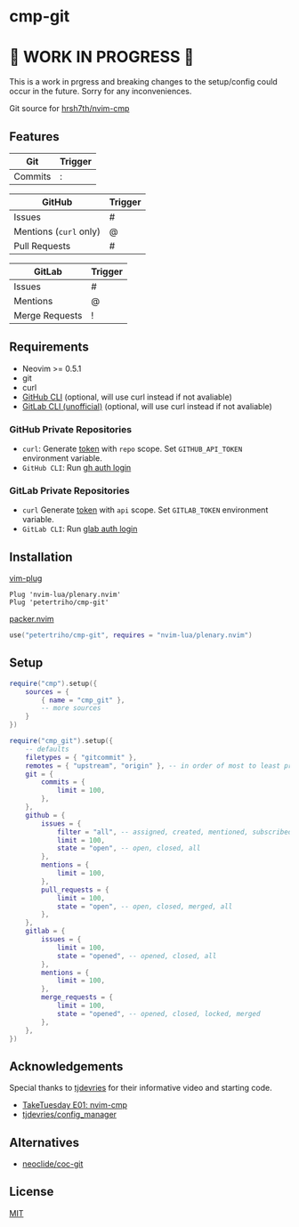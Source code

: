 # cmp-git

# 🚧 WORK IN PROGRESS 🚧

This is a work in prgress and breaking changes to the setup/config could occur
in the future. Sorry for any inconveniences.

Git source for [hrsh7th/nvim-cmp](https://github.com/hrsh7th/nvim-cmp)

## Features

| Git     | Trigger |
| ------- | ------- |
| Commits | :       |

| GitHub                 | Trigger |
| ---------------------- | ------- |
| Issues                 | #       |
| Mentions (`curl` only) | @       |
| Pull Requests          | #       |

| GitLab         | Trigger |
| -------------- | ------- |
| Issues         | #       |
| Mentions       | @       |
| Merge Requests | !       |

## Requirements

- Neovim >= 0.5.1
- git
- curl
- [GitHub CLI](https://cli.github.com/) (optional, will use curl instead if not avaliable)
- [GitLab CLI (unofficial)](https://github.com/profclems/glab) (optional, will use curl instead if not avaliable)

### GitHub Private Repositories

- `curl`: Generate [token](https://github.com/settings/tokens)
  with `repo` scope. Set `GITHUB_API_TOKEN` environment variable.
- `GitHub CLI`: Run [gh auth login](https://cli.github.com/manual/gh_auth_login)

### GitLab Private Repositories

- `curl` Generate [token](https://gitlab.com/-/profile/personal_access_tokens)
  with `api` scope. Set `GITLAB_TOKEN` environment variable.
- `GitLab CLI`: Run [glab auth login](https://glab.readthedocs.io/en/latest/auth/login.html)

## Installation

[vim-plug](https://github.com/junegunn/vim-plug)

```vim
Plug 'nvim-lua/plenary.nvim'
Plug 'petertriho/cmp-git'
```

[packer.nvim](https://github.com/wbthomason/packer.nvim)

```lua
use("petertriho/cmp-git", requires = "nvim-lua/plenary.nvim")
```

## Setup

```lua
require("cmp").setup({
    sources = {
        { name = "cmp_git" },
        -- more sources
    }
})

require("cmp_git").setup({
    -- defaults
    filetypes = { "gitcommit" },
    remotes = { "upstream", "origin" }, -- in order of most to least prioritized
    git = {
        commits = {
            limit = 100,
        },
    },
    github = {
        issues = {
            filter = "all", -- assigned, created, mentioned, subscribed, all, repos
            limit = 100,
            state = "open", -- open, closed, all
        },
        mentions = {
            limit = 100,
        },
        pull_requests = {
            limit = 100,
            state = "open", -- open, closed, merged, all
        },
    },
    gitlab = {
        issues = {
            limit = 100,
            state = "opened", -- opened, closed, all
        },
        mentions = {
            limit = 100,
        },
        merge_requests = {
            limit = 100,
            state = "opened", -- opened, closed, locked, merged
        },
    },
})
```

## Acknowledgements

Special thanks to [tjdevries](https://github.com/tjdevries) for their informative video and starting code.

- [TakeTuesday E01: nvim-cmp](https://www.youtube.com/watch?v=_DnmphIwnjo)
- [tjdevries/config_manager](https://github.com/tjdevries/config_manager)

## Alternatives

- [neoclide/coc-git](https://github.com/neoclide/coc-git)

## License

[MIT](https://choosealicense.com/licenses/mit/)
